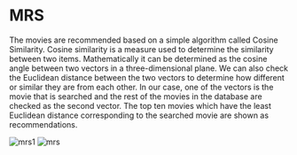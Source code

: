 # MRS
The movies are recommended based on a simple algorithm called Cosine Similarity. Cosine similarity is a measure used to determine the similarity between two items. Mathematically it can be determined as the cosine angle between two vectors in a three-dimensional plane. We can also check the Euclidean distance between the two vectors to determine how different or similar they are from each other. In our case, one of the vectors is the movie that is searched and the rest of the movies in the database are checked as the second vector. The top ten movies which have the least Euclidean distance corresponding to the searched movie are shown as recommendations.

![mrs1](https://user-images.githubusercontent.com/72629283/217269720-bef1309c-0ff3-4fb9-95dd-4ea9dfdee069.PNG)
![mrs](https://user-images.githubusercontent.com/72629283/217269705-9318584e-c0c0-4e7b-b0d9-92eea5272278.PNG)
